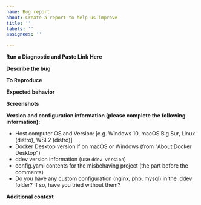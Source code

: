 ```yaml
---
name: Bug report
about: Create a report to help us improve
title: ''
labels: ''
assignees: ''

---
```


**Run a Diagnostic and Paste Link Here**

<!--
If you're having trouble with ddev,

1. Please use the latest stable version of DDEV-Local before reporting. Upgrading is easy.
2. Please run a quick diagnostic and post the results as a new gist on gist.github.com (or on another pastebin-type site if you prefer). Just run `ddev debug test` and post the results as a gist on https://gist.github.com. That will help so we don't have to ask so many questions... And if it works, it probably means there's something wrong with your project, not ddev. Put the link to the gist here, thanks. (If you don't yet have the `ddev debug test` command, you can download [test_ddev.sh](https://raw.githubusercontent.com/drud/ddev/master/scripts/test_ddev.sh) and run it with the instructions at the top.
-->

**Describe the bug**
<!--
A clear and concise description of what the bug is.
-->

**To Reproduce**
<!--
Steps to reproduce the behavior:
-->

**Expected behavior**
<!--
A clear and concise description of what you expected to happen.
-->

**Screenshots**
<!--
If applicable, add screenshots to help explain your problem.
-->

**Version and configuration information (please complete the following information):**

- Host computer OS and Version: [e.g. Windows 10, macOS Big Sur, Linux (distro), WSL2 (distro)]
- Docker Desktop version if on macOS or Windows (from "About Docker Desktop")
- ddev version information (use `ddev version`)
- config.yaml contents for the misbehaving project (the part before the comments)
- Do you have any custom configuration (nginx, php, mysql) in the .ddev folder? If so, have you tried without them?

**Additional context**
<!--
Add any other context about the problem here. Thanks!
-->
